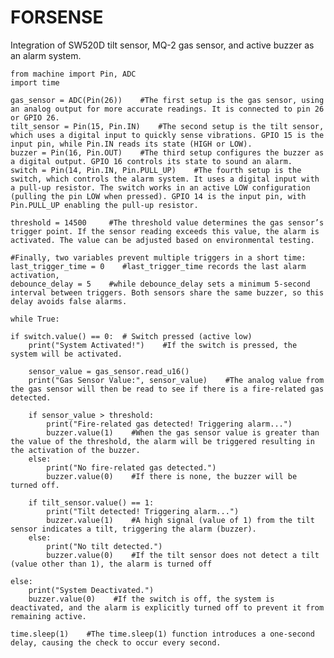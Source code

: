 # FORSENSE
Integration of SW520D tilt sensor, MQ-2 gas sensor, and active buzzer as an alarm system.

    from machine import Pin, ADC
    import time
    
    gas_sensor = ADC(Pin(26))    #The first setup is the gas sensor, using an analog output for more accurate readings. It is connected to pin 26 or GPIO 26.
    tilt_sensor = Pin(15, Pin.IN)    #The second setup is the tilt sensor, which uses a digital input to quickly sense vibrations. GPIO 15 is the input pin, while Pin.IN reads its state (HIGH or LOW).
    buzzer = Pin(16, Pin.OUT)    #The third setup configures the buzzer as a digital output. GPIO 16 controls its state to sound an alarm.
    switch = Pin(14, Pin.IN, Pin.PULL_UP)    #The fourth setup is the switch, which controls the alarm system. It uses a digital input with a pull-up resistor. The switch works in an active LOW configuration (pulling the pin LOW when pressed). GPIO 14 is the input pin, with Pin.PULL_UP enabling the pull-up resistor.

    threshold = 14500     #The threshold value determines the gas sensor’s trigger point. If the sensor reading exceeds this value, the alarm is activated. The value can be adjusted based on environmental testing.

    #Finally, two variables prevent multiple triggers in a short time:
    last_trigger_time = 0    #last_trigger_time records the last alarm activation,
    debounce_delay = 5    #while debounce_delay sets a minimum 5-second interval between triggers. Both sensors share the same buzzer, so this delay avoids false alarms.
    
    while True:

    if switch.value() == 0:  # Switch pressed (active low)
        print("System Activated!")    #If the switch is pressed, the system will be activated.
   
        sensor_value = gas_sensor.read_u16()
        print("Gas Sensor Value:", sensor_value)    #The analog value from the gas sensor will then be read to see if there is a fire-related gas detected.
      
        if sensor_value > threshold:  
            print("Fire-related gas detected! Triggering alarm...")
            buzzer.value(1)    #When the gas sensor value is greater than the value of the threshold, the alarm will be triggered resulting in the activation of the buzzer.
        else:
            print("No fire-related gas detected.")
            buzzer.value(0)    #If there is none, the buzzer will be turned off.
       
        if tilt_sensor.value() == 1: 
            print("Tilt detected! Triggering alarm...")
            buzzer.value(1)    #A high signal (value of 1) from the tilt sensor indicates a tilt, triggering the alarm (buzzer).
        else:
            print("No tilt detected.")
            buzzer.value(0)    #If the tilt sensor does not detect a tilt (value other than 1), the alarm is turned off
        
    else:
        print("System Deactivated.")
        buzzer.value(0)    #If the switch is off, the system is deactivated, and the alarm is explicitly turned off to prevent it from remaining active.
    
    time.sleep(1)    #The time.sleep(1) function introduces a one-second delay, causing the check to occur every second.

